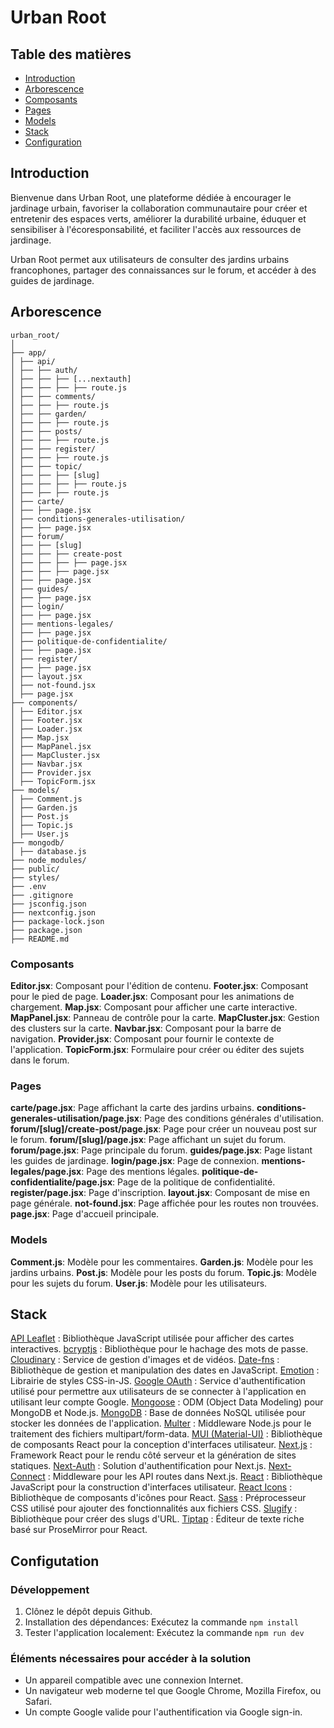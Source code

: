 # Urban Root



## Table des matières

- [Introduction](#introduction)
- [Arborescence](#arborescence)
- [Composants](#composants)
- [Pages](#pages)
- [Models](#models)
- [Stack](#stack)
- [Configuration](#configuration)

## Introduction

Bienvenue dans Urban Root, une plateforme dédiée à encourager le jardinage urbain, favoriser la collaboration communautaire pour créer et entretenir des espaces verts, améliorer la durabilité urbaine, éduquer et sensibiliser à l'écoresponsabilité, et faciliter l'accès aux ressources de jardinage.

Urban Root permet aux utilisateurs de consulter des jardins urbains francophones, partager des connaissances sur le forum, et accéder à des guides de jardinage.

## Arborescence
```
urban_root/
│
├── app/
│ ├── api/
│ ├── ├── auth/
│ ├── ├── ├── [...nextauth]
│ ├── ├── ├── ├── route.js
│ ├── ├── comments/
│ ├── ├── ├── route.js
│ ├── ├── garden/
│ ├── ├── ├── route.js
│ ├── ├── posts/
│ ├── ├── ├── route.js
│ ├── ├── register/
│ ├── ├── ├── route.js
│ ├── ├── topic/
│ ├── ├── ├── [slug]
│ ├── ├── ├── ├── route.js
│ ├── ├── ├── route.js
│ ├── carte/
│ ├── ├── page.jsx
│ ├── conditions-generales-utilisation/
│ ├── ├── page.jsx
│ ├── forum/
│ ├── ├── [slug]
│ ├── ├── ├── create-post
│ ├── ├── ├── ├── page.jsx
│ ├── ├── ├── page.jsx
│ ├── ├── page.jsx
│ ├── guides/
│ ├── ├── page.jsx
│ ├── login/
│ ├── ├── page.jsx
│ ├── mentions-legales/
│ ├── ├── page.jsx
│ ├── politique-de-confidentialite/
│ ├── ├── page.jsx
│ ├── register/
│ ├── ├── page.jsx
│ ├── layout.jsx
│ ├── not-found.jsx
│ ├── page.jsx
├── components/
│ ├── Editor.jsx
│ ├── Footer.jsx
│ ├── Loader.jsx
│ ├── Map.jsx
│ ├── MapPanel.jsx
│ ├── MapCluster.jsx
│ ├── Navbar.jsx
│ ├── Provider.jsx
│ ├── TopicForm.jsx
├── models/
│ ├── Comment.js
│ ├── Garden.js
│ ├── Post.js
│ ├── Topic.js
│ ├── User.js
├── mongodb/
│ ├── database.js
├── node_modules/
├── public/
├── styles/
├── .env
├── .gitignore
├── jsconfig.json
├── nextconfig.json
├── package-lock.json
├── package.json
├── README.md
```

### Composants
**Editor.jsx**: Composant pour l'édition de contenu.
**Footer.jsx**: Composant pour le pied de page.
**Loader.jsx**: Composant pour les animations de chargement.
**Map.jsx**: Composant pour afficher une carte interactive.
**MapPanel.jsx**: Panneau de contrôle pour la carte.
**MapCluster.jsx**: Gestion des clusters sur la carte.
**Navbar.jsx**: Composant pour la barre de navigation.
**Provider.jsx**: Composant pour fournir le contexte de l'application.
**TopicForm.jsx**: Formulaire pour créer ou éditer des sujets dans le forum.

### Pages
**carte/page.jsx**: Page affichant la carte des jardins urbains.
**conditions-generales-utilisation/page.jsx**: Page des conditions générales d'utilisation.
**forum/[slug]/create-post/page.jsx**: Page pour créer un nouveau post sur le forum.
**forum/[slug]/page.jsx**: Page affichant un sujet du forum.
**forum/page.jsx**: Page principale du forum.
**guides/page.jsx**: Page listant les guides de jardinage.
**login/page.jsx**: Page de connexion.
**mentions-legales/page.jsx**: Page des mentions légales.
**politique-de-confidentialite/page.jsx**: Page de la politique de confidentialité.
**register/page.jsx**: Page d'inscription.
**layout.jsx**: Composant de mise en page générale.
**not-found.jsx**: Page affichée pour les routes non trouvées.
**page.jsx**: Page d'accueil principale.

### Models
**Comment.js**: Modèle pour les commentaires.
**Garden.js**: Modèle pour les jardins urbains.
**Post.js**: Modèle pour les posts du forum.
**Topic.js**: Modèle pour les sujets du forum.
**User.js**: Modèle pour les utilisateurs.

## Stack

[API Leaflet](https://leafletjs.com/) : Bibliothèque JavaScript utilisée pour afficher des cartes interactives.
[bcryptjs](https://www.npmjs.com/package/bcryptjs) : Bibliothèque pour le hachage des mots de passe.
[Cloudinary](https://cloudinary.com/) : Service de gestion d'images et de vidéos.
[Date-fns](https://date-fns.org/) : Bibliothèque de gestion et manipulation des dates en JavaScript.
[Emotion](https://emotion.sh/docs/introduction) : Librairie de styles CSS-in-JS.
[Google OAuth](https://developers.google.com/identity/protocols/oauth2?hl=fr) : Service d'authentification utilisé pour permettre aux utilisateurs de se connecter à l'application en utilisant leur compte Google.
[Mongoose](https://mongoosejs.com/) : ODM (Object Data Modeling) pour MongoDB et Node.js.
[MongoDB](https://www.mongodb.com/) : Base de données NoSQL utilisée pour stocker les données de l'application.
[Multer](https://www.npmjs.com/package/multer) : Middleware Node.js pour le traitement des fichiers multipart/form-data.
[MUI (Material-UI)](https://mui.com/) : Bibliothèque de composants React pour la conception d'interfaces utilisateur.
[Next.js](https://nextjs.org/) : Framework React pour le rendu côté serveur et la génération de sites statiques.
[Next-Auth](https://next-auth.js.org/) : Solution d'authentification pour Next.js.
[Next-Connect](https://www.npmjs.com/package/next-connect) : Middleware pour les API routes dans Next.js.
[React](https://reactjs.org/) : Bibliothèque JavaScript pour la construction d'interfaces utilisateur.
[React Icons](https://react-icons.github.io/react-icons/) : Bibliothèque de composants d'icônes pour React.
[Sass](https://sass-lang.com/) : Préprocesseur CSS utilisé pour ajouter des fonctionnalités aux fichiers CSS.
[Slugify](https://www.npmjs.com/package/slugify) : Bibliothèque pour créer des slugs d'URL.
[Tiptap](https://tiptap.dev/) : Éditeur de texte riche basé sur ProseMirror pour React.


## Configutation

### Développement
1. Clônez le dépôt depuis Github.
2. Installation des dépendances: Exécutez la commande `npm install`
3. Tester l'application localement: Exécutez la commande `npm run dev`

### Éléments nécessaires pour accéder à la solution
- Un appareil compatible avec une connexion Internet.
- Un navigateur web moderne tel que Google Chrome, Mozilla Firefox, ou Safari.
- Un compte Google valide pour l'authentification via Google sign-in.